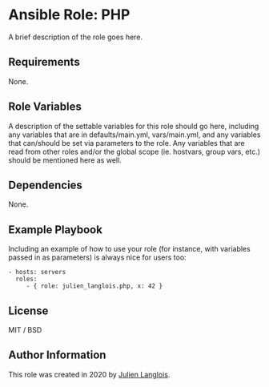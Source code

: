 Ansible Role: PHP
=========

A brief description of the role goes here.

Requirements
------------

None.

Role Variables
--------------

A description of the settable variables for this role should go here, including any variables that are in defaults/main.yml, vars/main.yml, and any variables that can/should be set via parameters to the role. Any variables that are read from other roles and/or the global scope (ie. hostvars, group vars, etc.) should be mentioned here as well.

Dependencies
------------

None.

Example Playbook
----------------

Including an example of how to use your role (for instance, with variables passed in as parameters) is always nice for users too:

    - hosts: servers
      roles:
         - { role: julien_langlois.php, x: 42 }

License
-------

MIT / BSD

Author Information
------------------

This role was created in 2020 by [Julien Langlois](https://github.com/julien-langlois).
